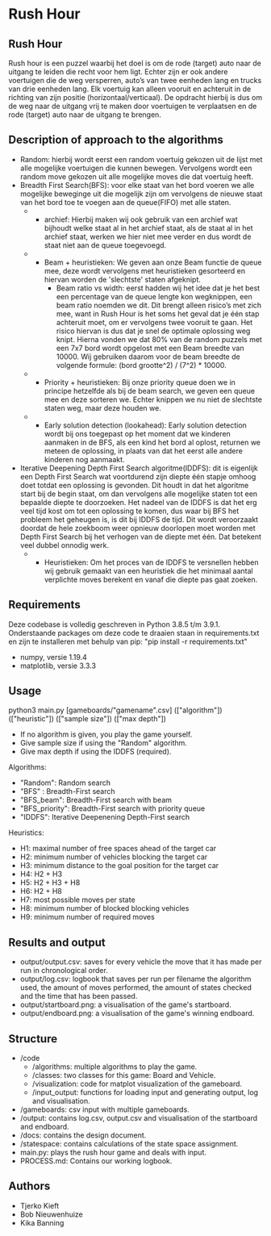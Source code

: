 # Rush Hour

## Rush Hour 
Rush hour is een puzzel waarbij het doel is om de rode (target) auto naar de uitgang te leiden die recht voor hem ligt. Echter zijn er ook andere voertuigen die de weg versperren, auto’s van twee eenheden lang en trucks van drie eenheden lang. Elk voertuig kan alleen vooruit en achteruit in de richting van zijn positie (horizontaal/verticaal). De opdracht hierbij is dus om de weg naar de uitgang vrij te maken door voertuigen te verplaatsen en de rode (target) auto naar de uitgang te brengen. 

## Description of approach to the algorithms
* Random: hierbij wordt eerst een random voertuig gekozen uit de lijst met alle mogelijke voertuigen die kunnen bewegen. Vervolgens wordt een random move gekozen uit alle mogelijke moves die dat voertuig heeft. 
* Breadth First Search(BFS): voor elke staat van het bord voeren we alle mogelijke beweginge uit die mogelijk zijn om vervolgens de nieuwe staat van het bord toe te voegen aan de queue(FIFO) met alle staten.
    * + archief: Hierbij maken wij ook gebruik van een archief wat bijhoudt welke staat al in het archief staat, als de staat al in het archief staat, werken we hier niet mee verder en dus wordt de staat niet aan de queue toegevoegd.
    * + Beam + heuristieken: We geven aan onze Beam functie de queue mee, deze wordt vervolgens met heuristieken gesorteerd en hiervan worden de 'slechtste' staten afgeknipt. 
        * Beam ratio vs width: eerst hadden wij het idee dat je het best een percentage van de queue lengte kon wegknippen, een beam ratio noemden we dit. Dit brengt alleen risico’s met zich mee, want in Rush Hour is het soms het geval dat je één stap achteruit moet, om er vervolgens twee vooruit te gaan. Het risico hiervan is dus dat je snel de optimale oplossing weg knipt. Hierna vonden we dat 80% van de random puzzels met een 7x7 bord wordt opgelost met een Beam breedte van 10000. Wij gebruiken daarom voor de beam breedte de volgende formule: (bord grootte^2) / (7^2) * 10000.
    * + Priority + heuristieken: Bij onze priority queue doen we in principe hetzelfde als bij de beam search, we geven een queue mee en deze sorteren we. Echter knippen we nu niet de slechtste staten weg, maar deze houden we.
    * + Early solution detection (lookahead): Early solution detection wordt bij ons toegepast op het moment dat we kinderen aanmaken in de BFS, als een kind het bord al oplost, returnen we meteen de oplossing, in plaats van dat het eerst alle andere kinderen nog aanmaakt.
* Iterative Deepening Depth First Search algoritme(IDDFS): dit is eigenlijk een Depth First Search wat voortdurend zijn diepte één stapje omhoog doet totdat een oplossing is gevonden. Dit houdt in dat het algoritme start bij de begin staat, om dan vervolgens alle mogelijke staten tot een bepaalde diepte te doorzoeken. Het nadeel van de IDDFS is dat het erg veel tijd kost om tot een oplossing te komen, dus waar bij BFS het probleem het geheugen is, is dit bij IDDFS de tijd. Dit wordt veroorzaakt doordat de hele zoekboom weer opnieuw doorlopen moet worden met Depth First Search bij het verhogen van de diepte met één. Dat betekent veel dubbel onnodig werk.
    * + Heuristieken: Om het proces van de IDDFS te versnellen hebben wij gebruik gemaakt van een heuristiek die het minimaal aantal verplichte moves berekent en vanaf die diepte pas gaat zoeken. 

## Requirements
Deze codebase is volledig geschreven in Python 3.8.5 t/m 3.9.1. 
Onderstaande packages om deze code te draaien staan in requirements.txt en zijn te installeren met behulp van pip: "pip install -r requirements.txt"
* numpy, versie 1.19.4
* matplotlib, versie 3.3.3

## Usage
python3 main.py [gameboards/"gamename".csv] (["algorithm"]) (["heuristic"]) (["sample size"]) (["max depth"])

* If no algorithm is given, you play the game yourself.
* Give sample size if using the "Random" algorithm.
* Give max depth if using the IDDFS (required).

Algorithms: 
* "Random": Random search
* "BFS" : Breadth-First search
* "BFS_beam": Breadth-First search with beam 
* "BFS_priority": Breadth-First search with priority queue
* "IDDFS": Iterative Deepenening Depth-First search

Heuristics: 
* H1: maximal number of free spaces ahead of the target car
* H2: minimum number of vehicles blocking the target car
* H3: minimum distance to the goal position for the target car
* H4: H2 + H3 
* H5: H2 + H3 + H8
* H6: H2 + H8
* H7: most possible moves per state 
* H8: minimum number of blocked blocking vehicles
* H9: minimum number of required moves

## Results and output 
* output/output.csv: saves for every vehicle the move that it has made per run in chronological order. 
* output/log.csv: logbook that saves per run per filename the algorithm used, the amount of moves performed, the amount of states checked and the time that has been passed. 
* output/startboard.png: a visualisation of the game's startboard. 
* output/endboard.png: a visualisation of the game's winning endboard.

## Structure
* /code
    * /algorithms: multiple algorithms to play the game.
    * /classes: two classes for this game: Board and Vehicle.
    * /visualization: code for matplot visualization of the gameboard. 
    * /input_output: functions for loading input and generating output, log and visualisation. 
* /gameboards: csv input with multiple gameboards. 
* /output: contains log.csv, output.csv and visualisation of the startboard and endboard. 
* /docs: contains the design document. 
* /statespace: contains calculations of the state space assignment. 
* main.py: plays the rush hour game and deals with input. 
* PROCESS.md: Contains our working logbook. 

## Authors
* Tjerko Kieft
* Bob Nieuwenhuize
* Kika Banning